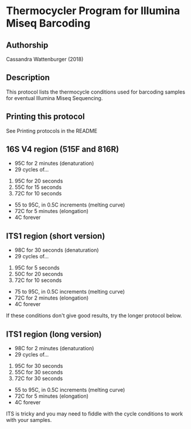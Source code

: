 Thermocycler Program for Illumina Miseq Barcoding
=================================================

## Authorship

Cassandra Wattenburger (2018)

## Description
This protocol lists the thermocycle conditions used for barcoding samples for eventual Illumina Miseq Sequencing.

## Printing this protocol
See Printing protocols in the README

## 16S V4 region (515F and 816R)

* 95C for 2 minutes (denaturation)
* 29 cycles of...
1. 95C for 20 seconds
2. 55C for 15 seconds
3. 72C for 10 seconds
* 55 to 95C, in 0.5C increments (melting curve)
* 72C for 5 minutes (elongation)
* 4C forever

## ITS1 region (short version)

* 98C for 30 seconds (denaturation)
* 29 cycles of...
1. 95C for 5 seconds
2. 50C for 20 seconds
3. 72C for 10 seconds
* 75 to 95C, in 0.5C increments (melting curve)
* 72C for 2 minutes (elongation)
* 4C forever

If these conditions don't give good results, try the longer protocol below.

## ITS1 region (long version)

* 98C for 2 minutes (denaturation)
* 29 cycles of...
1. 95C for 30 seconds
2. 55C for 30 seconds
3. 72C for 30 seconds
* 55 to 95C, in 0.5C increments (melting curve)
* 72C for 5 minutes (elongation)
* 4C forever

ITS is tricky and you may need to fiddle with the cycle conditions to work with your samples.
